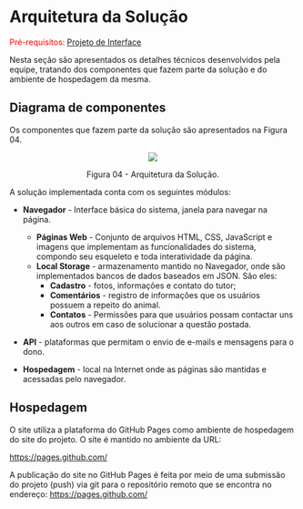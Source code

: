 # Arquitetura da Solução

<span style="color:red">Pré-requisitos: <a href="3-Projeto de Interface.md"> Projeto de Interface</a></span>

Nesta seção são apresentados os detalhes técnicos desenvolvidos pela equipe, tratando dos componentes que fazem parte da solução e do ambiente de hospedagem da mesma.

## Diagrama de componentes

Os componentes que fazem parte da solução são apresentados na Figura 04.

<p align="center">
<img src="https://user-images.githubusercontent.com/100412134/164107689-128946e8-3b22-490c-b144-263daf8b04a1.jpg")
 </p>

<p align="center"> Figura 04 - Arquitetura da Solução. </p>

A solução implementada conta com os seguintes módulos:
- **Navegador** - Interface básica do sistema, janela para navegar na página.  
  - **Páginas Web** - Conjunto de arquivos HTML, CSS, JavaScript e imagens que implementam as funcionalidades do sistema, compondo seu esqueleto e toda interatividade da página.
   - **Local Storage** - armazenamento mantido no Navegador, onde são implementados bancos de dados baseados em JSON. São eles: 
     - **Cadastro** - fotos, informações e contato do tutor;
     - **Comentários** - registro de informações que os usuários possuem a repeito do animal.
     - **Contatos** - Permissões para que usuários possam contactar uns aos outros em caso de solucionar a questão postada.
     
 - **API** - plataformas que permitam o envio de e-mails e mensagens para o dono.
 - **Hospedagem** - local na Internet onde as páginas são mantidas e acessadas pelo navegador. 


## Hospedagem

O site utiliza a plataforma do GitHub Pages como ambiente de hospedagem do site do projeto. O site é mantido no ambiente da URL: 

https://pages.github.com/

A publicação do site no GitHub Pages é feita por meio de uma submissão do projeto (push) via git para o repositório remoto que se encontra no endereço: 
https://pages.github.com/
